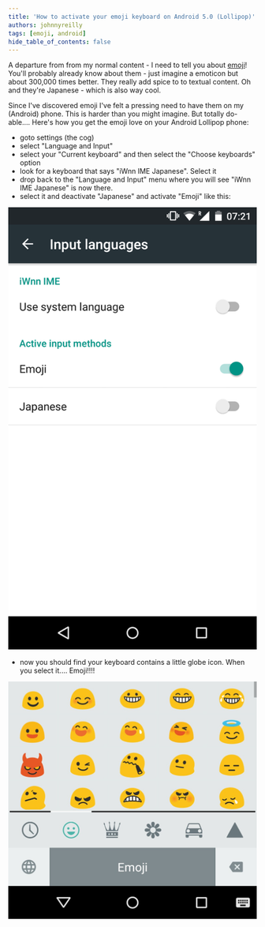 ```yaml
---
title: 'How to activate your emoji keyboard on Android 5.0 (Lollipop)'
authors: johnnyreilly
tags: [emoji, android]
hide_table_of_contents: false
---
```


A departure from from my normal content - I need to tell you about [emoji](http://en.wikipedia.org/wiki/Emoji)! You'll probably already know about them - just imagine a emoticon but about 300,000 times better. They really add spice to to textual content. Oh and they're Japanese - which is also way cool.

Since I've discovered emoji I've felt a pressing need to have them on my (Android) phone. This is harder than you might imagine. But totally do-able.... Here's how you get the emoji love on your Android Lollipop phone:

- goto settings (the cog)
- select "Language and Input"
- select your "Current keyboard" and then select the "Choose keyboards" option
- look for a keyboard that says "iWnn IME Japanese". Select it
- drop back to the "Language and Input" menu where you will see "iWnn IME Japanese" is now there.
- select it and deactivate "Japanese" and activate "Emoji" like this:

![screenshot of input languages in android](screenshot_input_languages.png)

- now you should find your keyboard contains a little globe icon. When you select it.... Emoji!!!!

![screenshot of emoji keyboard](screenshot_emoji.jpg)
